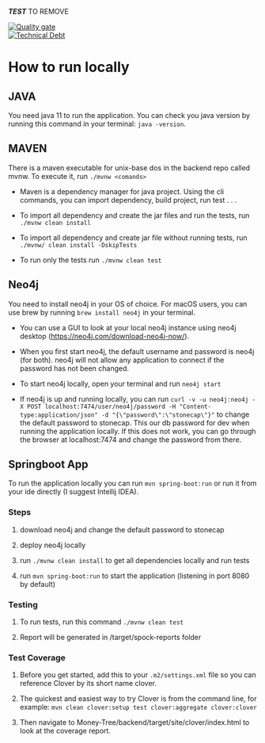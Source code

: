 ***TEST*** TO REMOVE

[![Quality gate](https://sonarcloud.io/api/project_badges/quality_gate?project=money-tree_BACKEND)](https://sonarcloud.io/dashboard?id=money-tree_BACKEND)
</br>
[![Technical Debt](https://sonarcloud.io/api/project_badges/measure?project=money-tree_BACKEND&metric=sqale_index)](https://sonarcloud.io/dashboard?id=money-tree_BACKEND)

# How to run locally

## JAVA

You need java 11 to run the application. You can check you java version by running this command in your terminal: `java -version`.

## MAVEN
There is a maven executable for unix-base dos in the backend repo called mvnw. To execute it, run `./mvnw <comands>`

- Maven is a dependency manager for java project. Using the cli commands, you can import dependency, build project, run test . . .

- To import all dependency and create the jar files and run the tests, run `./mvnw clean install`

- To import all dependency and create jar file without running tests, run `./mvnw/ clean install -DskipTests`

- To run only the tests run `./mvnw clean test`

## Neo4j
You need to install neo4j in your OS of choice. For macOS users, you can use brew by running `brew install neo4j` in your terminal.

- You can use a GUI to look at your local neo4j instance using neo4j desktop (https://neo4j.com/download-neo4j-now/).

- When you first start neo4j, the default username and password is neo4j (for both). neo4j will not allow any application
to connect if the password has not been changed.

- To start neo4j locally, open your terminal and run `neo4j start`

- If neo4j is up and running locally, you can run `curl -v -u neo4j:neo4j -X POST localhost:7474/user/neo4j/password -H "Content-type:application/json" -d "{\"password\":\"stonecap\"}"` to change the default password to stonecap. This our db password for dev when running the application locally.
If this does not work, you can go through the browser at localhost:7474 and change the password from there.

## Springboot App

To run the application locally you can run `mvn spring-boot:run` or run it from your ide directly (I suggest Intellij IDEA).

### Steps

1. download neo4j and change the default password to stonecap

2. deploy neo4j locally

3. run `./mvnw clean install` to get all dependencies locally and run tests

4. run `mvn spring-boot:run` to start the application (listening in port 8080 by default)

### Testing

1. To run tests, run this command `./mvnw clean test`

2. Report will be generated in /target/spock-reports folder


### Test Coverage

1. Before you get started, add this to your `.m2/settings.xml` file so you can reference Clover by its short name clover.

2. The quickest and easiest way to try Clover is from the command line, for example: `mvn clean clover:setup test clover:aggregate clover:clover`

3. Then navigate to Money-Tree/backend/target/site/clover/index.html to look at the coverage report.
